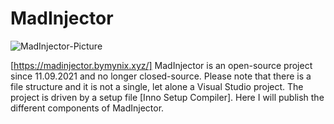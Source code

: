 # MadInjector
![MadInjector-Picture](https://user-images.githubusercontent.com/81905688/132953579-5389e651-478f-41e4-9ed5-1b2a1e414a8d.png)
 
[https://madinjector.bymynix.xyz/]
MadInjector is an open-source project since 11.09.2021 and no longer closed-source. Please note that there is a file structure and it is not a single, let alone a Visual Studio project. The project is driven by a setup file [Inno Setup Compiler]. Here I will publish the different components of MadInjector.
